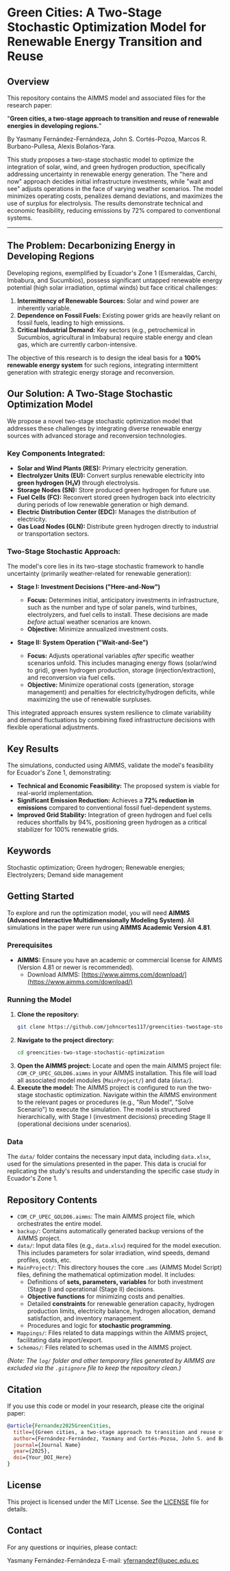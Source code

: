 # Green Cities: A Two-Stage Stochastic Optimization Model for Renewable Energy Transition and Reuse

## Overview

This repository contains the AIMMS model and associated files for the research paper:

"**Green cities, a two-stage approach to transition and reuse of renewable energies in developing regions.**"

By Yasmany Fernández-Fernándeza, John S. Cortés-Pozoa, Marcos R. Burbano-Pullesa, Alexis Bolaños-Yara.

This study proposes a two-stage stochastic model to optimize the integration of solar, wind, and green hydrogen production, specifically addressing uncertainty in renewable energy generation. The "here and now" approach decides initial infrastructure investments, while "wait and see" adjusts operations in the face of varying weather scenarios. The model minimizes operating costs, penalizes demand deviations, and maximizes the use of surplus for electrolysis. The results demonstrate technical and economic feasibility, reducing emissions by 72% compared to conventional systems.

---

## The Problem: Decarbonizing Energy in Developing Regions

Developing regions, exemplified by Ecuador's Zone 1 (Esmeraldas, Carchi, Imbabura, and Sucumbíos), possess significant untapped renewable energy potential (high solar irradiation, optimal winds) but face critical challenges:
1.  **Intermittency of Renewable Sources:** Solar and wind power are inherently variable.
2.  **Dependence on Fossil Fuels:** Existing power grids are heavily reliant on fossil fuels, leading to high emissions.
3.  **Critical Industrial Demand:** Key sectors (e.g., petrochemical in Sucumbíos, agricultural in Imbabura) require stable energy and clean gas, which are currently carbon-intensive.

The objective of this research is to design the ideal basis for a **100% renewable energy system** for such regions, integrating intermittent generation with strategic energy storage and reconversion.

## Our Solution: A Two-Stage Stochastic Optimization Model

We propose a novel two-stage stochastic optimization model that addresses these challenges by integrating diverse renewable energy sources with advanced storage and reconversion technologies.

### Key Components Integrated:
* **Solar and Wind Plants (RES):** Primary electricity generation.
* **Electrolyzer Units (EU):** Convert surplus renewable electricity into **green hydrogen (H₂V)** through electrolysis.
* **Storage Nodes (SN):** Store produced green hydrogen for future use.
* **Fuel Cells (FC):** Reconvert stored green hydrogen back into electricity during periods of low renewable generation or high demand.
* **Electric Distribution Center (EDC):** Manages the distribution of electricity.
* **Gas Load Nodes (GLN):** Distribute green hydrogen directly to industrial or transportation sectors.

### Two-Stage Stochastic Approach:
The model's core lies in its two-stage stochastic framework to handle uncertainty (primarily weather-related for renewable generation):

* **Stage I: Investment Decisions ("Here-and-Now")**
    * **Focus:** Determines initial, anticipatory investments in infrastructure, such as the number and type of solar panels, wind turbines, electrolyzers, and fuel cells to install. These decisions are made *before* actual weather scenarios are known.
    * **Objective:** Minimize annualized investment costs.

* **Stage II: System Operation ("Wait-and-See")**
    * **Focus:** Adjusts operational variables *after* specific weather scenarios unfold. This includes managing energy flows (solar/wind to grid), green hydrogen production, storage (injection/extraction), and reconversion via fuel cells.
    * **Objective:** Minimize operational costs (generation, storage management) and penalties for electricity/hydrogen deficits, while maximizing the use of renewable surpluses.

This integrated approach ensures system resilience to climate variability and demand fluctuations by combining fixed infrastructure decisions with flexible operational adjustments.

## Key Results

The simulations, conducted using AIMMS, validate the model's feasibility for Ecuador's Zone 1, demonstrating:
* **Technical and Economic Feasibility:** The proposed system is viable for real-world implementation.
* **Significant Emission Reduction:** Achieves a **72% reduction in emissions** compared to conventional fossil fuel-dependent systems.
* **Improved Grid Stability:** Integration of green hydrogen and fuel cells reduces shortfalls by 94%, positioning green hydrogen as a critical stabilizer for 100% renewable grids.

## Keywords

Stochastic optimization; Green hydrogen; Renewable energies; Electrolyzers; Demand side management

## Getting Started

To explore and run the optimization model, you will need **AIMMS (Advanced Interactive Multidimensionally Modeling System)**. All simulations in the paper were run using **AIMMS Academic Version 4.81**.

### Prerequisites

* **AIMMS:** Ensure you have an academic or commercial license for AIMMS (Version 4.81 or newer is recommended).
    * Download AIMMS: [https://www.aimms.com/download/](https://www.aimms.com/download/)

### Running the Model

1.  **Clone the repository:**
    ```bash
    git clone https://github.com/johncortes117/greencities-twostage-stochastic-optimization.git
    ```
2.  **Navigate to the project directory:**
    ```bash
    cd greencities-two-stage-stochastic-optimization
    ```
3.  **Open the AIMMS project:** Locate and open the main AIMMS project file: `COM_CP_UPEC_GOLD06.aimms` in your AIMMS installation. This file will load all associated model modules (`MainProject/`) and data (`data/`).
4.  **Execute the model:** The AIMMS project is configured to run the two-stage stochastic optimization. Navigate within the AIMMS environment to the relevant pages or procedures (e.g., "Run Model", "Solve Scenario") to execute the simulation. The model is structured hierarchically, with Stage I (investment decisions) preceding Stage II (operational decisions under scenarios).

### Data

The `data/` folder contains the necessary input data, including `data.xlsx`, used for the simulations presented in the paper. This data is crucial for replicating the study's results and understanding the specific case study in Ecuador's Zone 1.

## Repository Contents

* `COM_CP_UPEC_GOLD06.aimms`: The main AIMMS project file, which orchestrates the entire model.
* `backup/`: Contains automatically generated backup versions of the AIMMS project.
* `data/`: Input data files (e.g., `data.xlsx`) required for the model execution. This includes parameters for solar irradiation, wind speeds, demand profiles, costs, etc.
* `MainProject/`: This directory houses the core `.ams` (AIMMS Model Script) files, defining the mathematical optimization model. It includes:
    * Definitions of **sets, parameters, variables** for both investment (Stage I) and operational (Stage II) decisions.
    * **Objective functions** for minimizing costs and penalties.
    * Detailed **constraints** for renewable generation capacity, hydrogen production limits, electricity balance, hydrogen allocation, demand satisfaction, and inventory management.
    * Procedures and logic for **stochastic programming**.
* `Mappings/`: Files related to data mappings within the AIMMS project, facilitating data import/export.
* `Schemas/`: Files related to schemas used in the AIMMS project.

*(Note: The `log/` folder and other temporary files generated by AIMMS are excluded via the `.gitignore` file to keep the repository clean.)*

## Citation

If you use this code or model in your research, please cite the original paper:

```bibtex
@article{Fernandez2025GreenCities,
  title={{Green cities, a two-stage approach to transition and reuse of renewable energies in developing regions}},
  author={Fernández-Fernández, Yasmany and Cortés-Pozoa, John S. and Burbano-Pullesa, Marcos R. and Bolaños-Yara},
  journal={Journal Name}
  year={2025},
  doi={Your_DOI_Here}
}
```

## License
This project is licensed under the MIT License. See the [LICENSE](LICENSE) file for details.

## Contact
For any questions or inquiries, please contact:

Yasmany Fernández-Fernándeza
E-mail: yfernandezf@upec.edu.ec